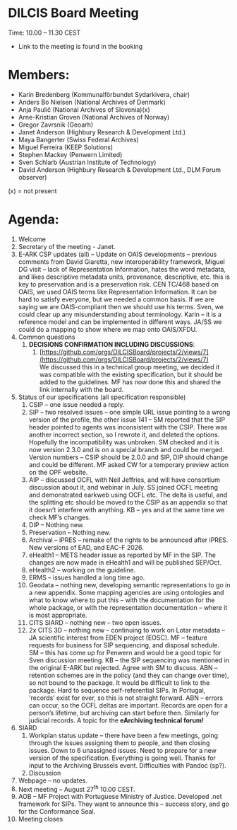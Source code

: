 # **DILCIS Board Meeting**


Time: 10.00 – 11.30 CEST



* Link to the meeting is found in the booking


# Members: 



* Karin Bredenberg (Kommunalförbundet Sydarkivera, chair)
* Anders Bo Nielsen (National Archives of Denmark)
* Anja Paulič (National Archives of Slovenia)(x)
* Arne-Kristian Groven (National Archives of Norway)
* Gregor Zavrsnik (Geoarh)
* Janet Anderson (Highbury Research & Development Ltd.)
* Maya Bangerter (Swiss Federal Archives)
* Miguel Ferreira (KEEP Solutions)
* Stephen Mackey (Penwern Limited)
* Sven Schlarb (Austrian Institute of Technology)
* David Anderson (Highbury Research & Development Ltd., DLM Forum observer)

(x) = not present


# Agenda:



1. Welcome
2. Secretary of the meeting - Janet.
3. E-ARK CSP updates (all) – Update on OAIS developments – previous comments from David Giaretta, new interoperability framework, Miguel DG visit – lack of Representation Information, hates the word metadata, and likes descriptive metadata units, provenance, descriptive, etc. this is key to preservation and is a preservation risk. CEN TC/468 based on OAIS, we used OAIS terms like Representation Information. It can be hard to satisfy everyone, but we needed a common basis. If we are saying we are OAIS-compliant then we should use his terms. Sven, we could clear up any misunderstanding about terminology. Karin – it is a reference model and can be implemented in different ways. JA/SS we could do a mapping to show where we map onto OAIS/XFDU. 
4. Common questions
    1. **DECISIONS CONFIRMATION INCLUDING DISCUSSIONS**:
        1. [https://github.com/orgs/DILCISBoard/projects/2/views/7](https://github.com/orgs/DILCISBoard/projects/2/views/7)  \
We discussed this in a technical group meeting, we decided it was compatible with the existing specification, but it should be added to the guidelines. MF has now done this and shared the link internally with the board.
5. Status of our specifications (all specification responsible)
    1. CSIP – one issue needed a reply.
    2. SIP – two resolved issues – one simple URL issue pointing to a wrong version of the profile, the other issue 141 – SM reported that the SIP header pointed to agents was inconsistent with the CSIP. There was another incorrect section, so I rewrote it, and deleted the options. Hopefully the incompatibility was unbroken. SM checked and it is now version 2.3.0 and is on a special branch and could be merged. Version numbers – CSIP should be 2.0.0 and SIP, DIP should change and could be different. MF asked CW for a temporary preview action on the OPF website.  
    3. AIP – discussed OCFL with Neil Jeffries, and will have consortium discussion about it, and webinar in July. SS joined OCFL meeting and demonstrated earkweb using OCFL etc. The delta is useful, and the splitting etc should be moved to the CSIP as an appendix so that it doesn’t interfere with anything. KB – yes and at the same time we check MF’s changes.
    4. DIP – Nothing new.
    5. Preservation – Nothing new.
    6. Archival – iPRES – remake of the rights to be announced after iPRES. New versions of EAD, and EAC-F 2026.
    7. eHealth1 – METS header issue as reported by MF in the SIP. The changes are now made in eHealth1 and will be published SEP/Oct.
    8. eHealth2 – working on the guideline.
    9. ERMS – issues handled a long time ago.
    10. Geodata – nothing new, developing semantic representations to go in a new appendix. Some mapping agencies are using ontologies and what to know where to put this – with the documentation for the whole package, or with the representation documentation – where it is most appropriate. 
    11. CITS SIARD – nothing new – two open issues.
    12. 2x CITS 3D – nothing new – continuing to work on Lotar metadata – JA scientific interest from EDEN project (EOSC). MF – feature requests for business for SIP sequencing, and disposal schedule. SM – this has come up for Penwern and would be a good topic for Sven discussion meeting. KB – the SIP sequencing was mentioned in the original E-ARK but rejected. Agree with SM to discuss. ABN – retention schemes are in the policy (and they can change over time), so not bound to the package. It would be difficult to link to the package. Hard to sequence self-referential SIPs. In Portugal, ‘records’ exist for ever, so this is not straight forward. ABN – errors can occur, so the OCFL deltas are important. Records are open for a person’s lifetime, but archiving can start before then. Similarly for judicial records. A topic for the **eArchiving technical forum!**
6. SIARD
    1. Workplan status update – there have been a few meetings, going through the issues assigning them to people, and then closing issues. Down to 6 unassigned issues. Need to prepare for a new version of the specification. Everything is going well. Thanks for input to the Archiving Brussels event. Difficulties with Pandoc (sp?). 
    2. Discussion
7. Webpage – no updates.
8. Next meeting – August 27<sup>th</sup> 10.00 CEST.
9. AOB – MF Project with Portuguese Ministry of Justice. Developed .net framework for SIPs. They want to announce this – success story, and go for the Conformance Seal.
10. Meeting closes
